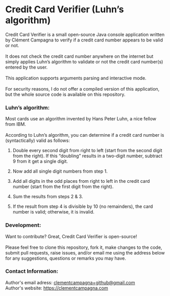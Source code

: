 # Credit Card Verifier (Luhn’s algorithm)

Credit Card Verifier is a small open-source Java console application written by Clément Campagna to verify if a credit card number appears to be valid or not.\
\
It does not check the credit card number anywhere on the internet but simply applies Luhn’s algorithm to validate or not the credit card number(s) entered by the user.\
\
This application supports arguments parsing and interactive mode.\
\
For security reasons, I do not offer a compiled version of this application, but the whole source code is available on this repository.

### Luhn’s algorithm:

Most cards use an algorithm invented by Hans Peter Luhn, a nice fellow from IBM.\
\
According to Luhn’s algorithm, you can determine if a credit card number is (syntactically) valid as follows:

1. Double every second digit from right to left (start from the second digit from the right). If this “doubling” results in a two-digit number, subtract 9 from it get a single digit.

2. Now add all single digit numbers from step 1.

3. Add all digits in the odd places from right to left in the credit card number (start from the first digit from the right).

4. Sum the results from steps 2 & 3.

5. If the result from step 4 is divisible by 10 (no remainders), the card number is valid; otherwise, it is invalid.

### Development:

Want to contribute? Great, Credit Card Verifier is open-source!\
\
Please feel free to clone this repository, fork it, make changes to the code, submit pull requests, raise issues, and/or email me using the address below for any suggestions, questions or remarks you may have.

### Contact Information:

Author's email adress: clementcampagna+github@gmail.com\
Author's website: https://clementcampagna.com
